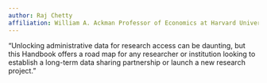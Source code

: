 ```yaml
---
author: Raj Chetty
affiliation: William A. Ackman Professor of Economics at Harvard University and Director of Opportunity Insights
---
```

“Unlocking administrative data for research access can be daunting, but this Handbook offers a road map for any researcher or institution looking to establish a long-term data sharing partnership or launch a new research project.”


